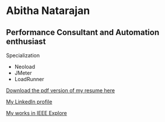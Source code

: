 <div id="header"></div>
<div class="left"></div>
<div class="stuff">
  
  <h1>Abitha Natarajan</h1>
  <h2>Performance Consultant and Automation enthusiast</h2>

  <p class="head">Specialization</p>
  <ul>
    <li>Neoload</li>
    <li>JMeter</li>
    <li>LoadRunner</li>
  </ul>

 <a href="https://www.visualcv.com/abithasanjeevi/pdf/" target="_blank"> Download the pdf version of my resume here </a>
 <p>
 <a href="https://www.linkedin.com/in/abithasanjeevi/" target="_blank">My LinkedIn profile </a> </p>
 <p>
 <a href="IEEE Publications" target="_blank" onclick="window.open('https://ieeexplore.ieee.org/document/7159300'); window.open('https://ieeexplore.ieee.org/document/7159301');">My works in IEEE Explore</a> </p>
</div>
